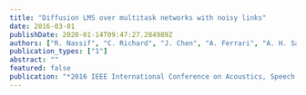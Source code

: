 ```yaml
---
title: "Diffusion LMS over multitask networks with noisy links"
date: 2016-03-01
publishDate: 2020-01-14T09:47:27.284989Z
authors: ["R. Nassif", "C. Richard", "J. Chen", "A. Ferrari", "A. H. Sayed"]
publication_types: ["1"]
abstract: ""
featured: false
publication: "*2016 IEEE International Conference on Acoustics, Speech and Signal Processing (ICASSP)*"
---
```


